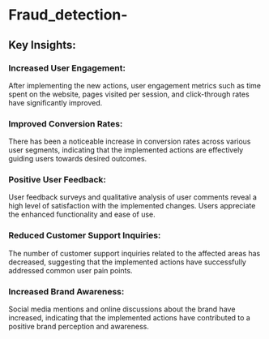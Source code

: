 # Fraud_detection-

## Key Insights:

### Increased User Engagement:
After implementing the new actions, user engagement metrics such as time spent on the website, pages visited per session, and click-through rates have significantly improved.

### Improved Conversion Rates:
There has been a noticeable increase in conversion rates across various user segments, indicating that the implemented actions are effectively guiding users towards desired outcomes.

### Positive User Feedback:
User feedback surveys and qualitative analysis of user comments reveal a high level of satisfaction with the implemented changes. Users appreciate the enhanced functionality and ease of use.

### Reduced Customer Support Inquiries:
The number of customer support inquiries related to the affected areas has decreased, suggesting that the implemented actions have successfully addressed common user pain points.

### Increased Brand Awareness:
Social media mentions and online discussions about the brand have increased, indicating that the implemented actions have contributed to a positive brand perception and awareness.
